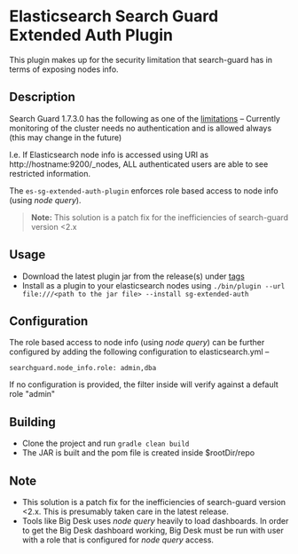 # Elasticsearch Search Guard Extended Auth Plugin
This plugin makes up for the security limitation that search-guard has in terms of exposing nodes info.

## Description
Search Guard 1.7.3.0 has the following as one of the [limitations](https://github.com/floragunncom/search-guard/tree/a031c6e62b0dd612bd60cf4ab13fedd212cf4913#limitations) – Currently monitoring of the cluster needs no authentication and is allowed always (this may change in the future)

I.e. If Elasticsearch node info is accessed using URI as http://hostname:9200/_nodes, ALL authenticated users are able to see restricted information.

The ``es-sg-extended-auth-plugin`` enforces role based access to node info (using _node query_).

> **Note:** This solution is a patch fix for the inefficiencies of search-guard version <2.x

## Usage
* Download the latest plugin jar from the release(s) under [tags](/tags)
* Install as a plugin to your elasticsearch nodes using ``./bin/plugin --url file:///<path to the jar file> --install sg-extended-auth``

## Configuration
The role based access to node info (using _node query_) can be further configured by adding the following configuration to elasticsearch.yml –
```
searchguard.node_info.role: admin,dba
```
If no configuration is provided, the filter inside will verify against a default role "admin"

## Building
* Clone the project and run `gradle clean build`
* The JAR is built and the pom file is created inside $rootDir/repo

## Note
* This solution is a patch fix for the inefficiencies of search-guard version <2.x. This is presumably taken care in the latest release.
* Tools like Big Desk uses _node query_ heavily to load dashboards. In order to get the Big Desk dashboard working, Big Desk must be run with user with a role that is configured for _node query_ access.
